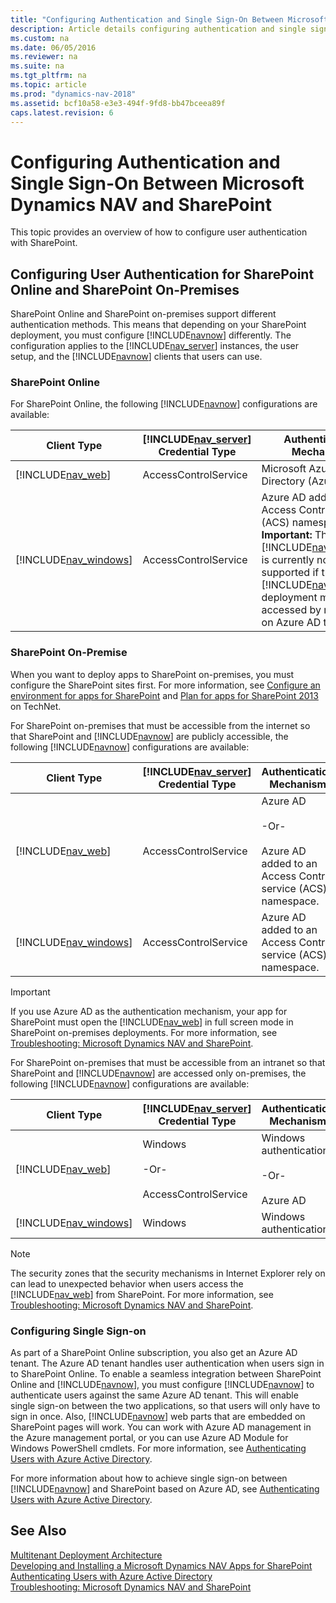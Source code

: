 ```yaml
---
title: "Configuring Authentication and Single Sign-On Between Microsoft Dynamics NAV and SharePoint"
description: Article details configuring authentication and single sign-on between Microsoft Dynamics NAV and SharePoint.
ms.custom: na
ms.date: 06/05/2016
ms.reviewer: na
ms.suite: na
ms.tgt_pltfrm: na
ms.topic: article
ms.prod: "dynamics-nav-2018"
ms.assetid: bcf10a58-e3e3-494f-9fd8-bb47bceea89f
caps.latest.revision: 6
---
```

# Configuring Authentication and Single Sign-On Between Microsoft Dynamics NAV and SharePoint
This topic provides an overview of how to configure user authentication with SharePoint.  
  
## Configuring User Authentication for SharePoint Online and SharePoint On-Premises  
 SharePoint Online and SharePoint on-premises support different authentication methods. This means that depending on your SharePoint deployment, you must configure [!INCLUDE[navnow](includes/navnow_md.md)] differently. The configuration applies to the [!INCLUDE[nav_server](includes/nav_server_md.md)] instances, the user setup, and the [!INCLUDE[navnow](includes/navnow_md.md)] clients that users can use.  
  
### SharePoint Online  
 For SharePoint Online, the following [!INCLUDE[navnow](includes/navnow_md.md)] configurations are available:  
  
|Client Type|[!INCLUDE[nav_server](includes/nav_server_md.md)] Credential Type|Authentication Mechanism|  
|-----------------|----------------------------------------------|------------------------------|  
|[!INCLUDE[nav_web](includes/nav_web_md.md)]|AccessControlService|Microsoft Azure Active Directory \(Azure AD\)|  
|[!INCLUDE[nav_windows](includes/nav_windows_md.md)]|AccessControlService|Azure AD added to an Access Control service \(ACS\) namespace. **Important:**  The [!INCLUDE[nav_windows](includes/nav_windows_md.md)] is currently not supported if the [!INCLUDE[navnow](includes/navnow_md.md)] deployment must be accessed by more than on Azure AD tenant.|  
  
### SharePoint On-Premise  
 When you want to deploy apps to SharePoint on-premises, you must configure the SharePoint sites first. For more information, see [Configure an environment for apps for SharePoint](https://go.microsoft.com/fwlink/?LinkId=324962) and [Plan for apps for SharePoint 2013](https://go.microsoft.com/fwlink/?LinkId=324963) on TechNet.  
  
 For SharePoint on-premises that must be accessible from the internet so that SharePoint and [!INCLUDE[navnow](includes/navnow_md.md)] are publicly accessible, the following [!INCLUDE[navnow](includes/navnow_md.md)] configurations are available:  
  
|Client Type|[!INCLUDE[nav_server](includes/nav_server_md.md)] Credential Type|Authentication Mechanism|  
|-----------------|----------------------------------------------|------------------------------|  
|[!INCLUDE[nav_web](includes/nav_web_md.md)]|AccessControlService|Azure AD<br /><br /> -Or-<br /><br /> Azure AD added to an Access Control service \(ACS\) namespace.|  
|[!INCLUDE[nav_windows](includes/nav_windows_md.md)]|AccessControlService|Azure AD added to an Access Control service \(ACS\) namespace.|  
  
> [!IMPORTANT]  
>  If you use Azure AD as the authentication mechanism, your app for SharePoint must open the [!INCLUDE[nav_web](includes/nav_web_md.md)] in full screen mode in SharePoint on-premises deployments. For more information, see [Troubleshooting: Microsoft Dynamics NAV and SharePoint](Troubleshooting--Microsoft-Dynamics-NAV-and-SharePoint.md).  
  
 For SharePoint on-premises that must be accessible from an intranet so that SharePoint and [!INCLUDE[navnow](includes/navnow_md.md)] are accessed only on-premises, the following [!INCLUDE[navnow](includes/navnow_md.md)] configurations are available:  
  
|Client Type|[!INCLUDE[nav_server](includes/nav_server_md.md)] Credential Type|Authentication Mechanism|  
|-----------------|----------------------------------------------|------------------------------|  
|[!INCLUDE[nav_web](includes/nav_web_md.md)]|Windows<br /><br /> -Or-<br /><br /> AccessControlService|Windows authentication<br /><br /> -Or-<br /><br /> Azure AD|  
|[!INCLUDE[nav_windows](includes/nav_windows_md.md)]|Windows|Windows authentication|  
  
> [!NOTE]  
>  The security zones that the security mechanisms in Internet Explorer rely on can lead to unexpected behavior when users access the [!INCLUDE[nav_web](includes/nav_web_md.md)] from SharePoint. For more information, see [Troubleshooting: Microsoft Dynamics NAV and SharePoint](Troubleshooting--Microsoft-Dynamics-NAV-and-SharePoint.md).  
  
### Configuring Single Sign-on  
 As part of a SharePoint Online subscription, you also get an Azure AD tenant. The Azure AD tenant handles user authentication when users sign in to SharePoint Online. To enable a seamless integration between SharePoint Online and [!INCLUDE[navnow](includes/navnow_md.md)], you must configure [!INCLUDE[navnow](includes/navnow_md.md)] to authenticate users against the same Azure AD tenant. This will enable single sign-on between the two applications, so that users will only have to sign in once. Also, [!INCLUDE[navnow](includes/navnow_md.md)] web parts that are embedded on SharePoint pages will work. You can work with Azure AD management in the Azure management portal, or you can use Azure AD Module for Windows PowerShell cmdlets. For more information, see [Authenticating Users with Azure Active Directory](Authenticating-Users-with-Azure-Active-Directory.md).  
  
 For more information about how to achieve single sign-on between [!INCLUDE[navnow](includes/navnow_md.md)] and SharePoint based on Azure AD, see [Authenticating Users with Azure Active Directory](Authenticating-Users-with-Azure-Active-Directory.md).  
  
## See Also  
 [Multitenant Deployment Architecture](Multitenant-Deployment-Architecture.md)   
 [Developing and Installing a Microsoft Dynamics NAV Apps for SharePoint](Developing-and-Installing-a-Microsoft-Dynamics-NAV-Apps-for-SharePoint.md)   
 [Authenticating Users with Azure Active Directory](Authenticating-Users-with-Azure-Active-Directory.md)   
 [Troubleshooting: Microsoft Dynamics NAV and SharePoint](Troubleshooting--Microsoft-Dynamics-NAV-and-SharePoint.md)